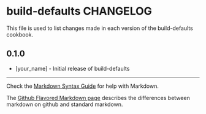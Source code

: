 # build-defaults CHANGELOG

This file is used to list changes made in each version of the build-defaults cookbook.

## 0.1.0
- [your_name] - Initial release of build-defaults

- - -
Check the [Markdown Syntax Guide](http://daringfireball.net/projects/markdown/syntax) for help with Markdown.

The [Github Flavored Markdown page](http://github.github.com/github-flavored-markdown/) describes the differences between markdown on github and standard markdown.
